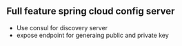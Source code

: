 Full feature spring cloud config server
-

- Use consul for discovery server
- expose endpoint for generaing public and private key
